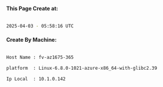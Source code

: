
   
#### This Page Create at:

```bash

2025-04-03 - 05:58:16 UTC

```

#### Create By Machine:

```bash

Host Name : fv-az1675-365

platform  : Linux-6.8.0-1021-azure-x86_64-with-glibc2.39

Ip Local  : 10.1.0.142

```

